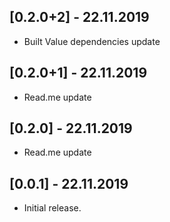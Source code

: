 ## [0.2.0+2] - 22.11.2019

* Built Value dependencies update

## [0.2.0+1] - 22.11.2019

* Read.me update

## [0.2.0] - 22.11.2019

* Read.me update

## [0.0.1] - 22.11.2019

* Initial release.
